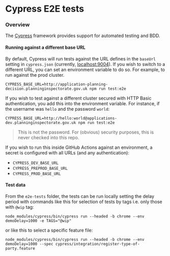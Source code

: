 # Cypress E2E tests

### Overview

The [Cypress](https://docs.cypress.io/guides/overview/why-cypress.html#In-a-nutshell) framework provides support 
for automated testing and BDD. 

#### Running against a different base URL

By default, Cypress will run tests against the URL defines in the `baseUrl` setting in `cypress.json` (currently,
[localhost:9004](http://localhost:9004)). If you wish to switch to a different URL, you can set an environment
variable to do so. For example, to run against the prod cluster.

```shell
CYPRESS_BASE_URL=http://application-planning-decision.planninginspectorate.gov.uk npm run test:e2e
```

If you wish to test against a different cluster secured with HTTP Basic authentication, you add this into the
environment variable. For instance, if the username was `hello` and the password `world`:

```shell
CYPRESS_BASE_URL=http://hello:world@applications-dev.planninginspectorate.gov.uk npm run test:e2e
```

> This is not the password. For (obvious) security purposes, this is never checked into this repo.

If you wish to run this inside GitHub Actions against an environment, a secret is configured with all URLs (and
any authentication):
 - `CYPRESS_DEV_BASE_URL`
 - `CYPRESS_PREPROD_BASE_URL`
 - `CYPRESS_PROD_BASE_URL`



#### Test data


From the `e2e-tests` folder, the tests can be run locally setting the delay period with commands like this for 
selection of tests by tags i.e. only those with `@wip` tag:
```
node_modules/cypress/bin/cypress run --headed -b chrome --env demoDelay=1000 -e TAGS="@wip"
```
or like this to select a specific feature file:
```
node_modules/cypress/bin/cypress run --headed -b chrome --env demoDelay=1000 --spec cypress/integration/register-type-of-party.feature
```

